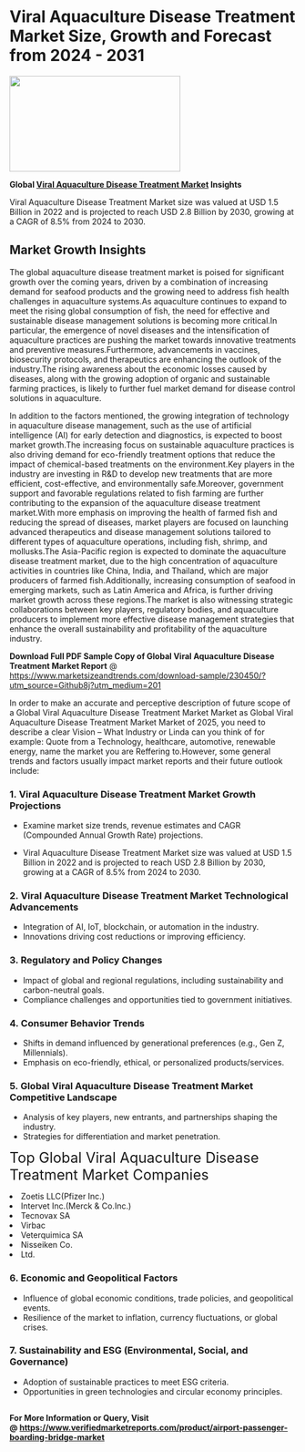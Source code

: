 <H1>Viral Aquaculture Disease Treatment Market Size, Growth and Forecast from 2024 - 2031</H1><img class="aligncenter size-medium wp-image-584254" src="https://thirdeyenews.in/wp-content/uploads/2024/09/Global-Market-Research-300x168.jpeg" alt="" width="300" height="168" /><p><strong>Global&nbsp;<a href="https://www.marketsizeandtrends.com/download-sample/230450/?utm_source=Github8j?utm_medium=201">Viral Aquaculture Disease Treatment Market</a> Insights</strong></p><p>Viral Aquaculture Disease Treatment Market size was valued at USD 1.5 Billion in 2022 and is projected to reach USD 2.8 Billion by 2030, growing at a CAGR of 8.5% from 2024 to 2030.</p><p><h2>Market Growth Insights</h2> <p>The global aquaculture disease treatment market is poised for significant growth over the coming years, driven by a combination of increasing demand for seafood products and the growing need to address fish health challenges in aquaculture systems.As aquaculture continues to expand to meet the rising global consumption of fish, the need for effective and sustainable disease management solutions is becoming more critical.In particular, the emergence of novel diseases and the intensification of aquaculture practices are pushing the market towards innovative treatments and preventive measures.Furthermore, advancements in vaccines, biosecurity protocols, and therapeutics are enhancing the outlook of the industry.The rising awareness about the economic losses caused by diseases, along with the growing adoption of organic and sustainable farming practices, is likely to further fuel market demand for disease control solutions in aquaculture.</p> <p>In addition to the factors mentioned, the growing integration of technology in aquaculture disease management, such as the use of artificial intelligence (AI) for early detection and diagnostics, is expected to boost market growth.The increasing focus on sustainable aquaculture practices is also driving demand for eco-friendly treatment options that reduce the impact of chemical-based treatments on the environment.Key players in the industry are investing in R&D to develop new treatments that are more efficient, cost-effective, and environmentally safe.Moreover, government support and favorable regulations related to fish farming are further contributing to the expansion of the aquaculture disease treatment market.With more emphasis on improving the health of farmed fish and reducing the spread of diseases, market players are focused on launching advanced therapeutics and disease management solutions tailored to different types of aquaculture operations, including fish, shrimp, and mollusks.The Asia-Pacific region is expected to dominate the aquaculture disease treatment market, due to the high concentration of aquaculture activities in countries like China, India, and Thailand, which are major producers of farmed fish.Additionally, increasing consumption of seafood in emerging markets, such as Latin America and Africa, is further driving market growth across these regions.The market is also witnessing strategic collaborations between key players, regulatory bodies, and aquaculture producers to implement more effective disease management strategies that enhance the overall sustainability and profitability of the aquaculture industry.<p><span class=""><strong>Download Full PDF Sample Copy of Global Viral Aquaculture Disease Treatment Market Report</strong> @ <a href="https://www.marketsizeandtrends.com/download-sample/230450/?utm_source=Github8j?utm_medium=201" target="_blank">https://www.marketsizeandtrends.com/download-sample/230450/?utm_source=Github8j?utm_medium=201</a></span></p><p>In order to make an accurate and perceptive description of future scope of a Global&nbsp;Viral Aquaculture Disease Treatment Market Market as Global&nbsp;Viral Aquaculture Disease Treatment Market Market of 2025, you need to describe a clear Vision &ndash; What Industry or Linda can you think of for example: Quote from a Technology, healthcare, automotive, renewable energy, name the market you are Reffering to.However, some general trends and factors usually impact market reports and their future outlook include:</p><h3>1.&nbsp;<strong>Viral Aquaculture Disease Treatment Market Growth Projections</strong></h3><ul><li>Examine market size trends, revenue estimates and CAGR (Compounded Annual Growth Rate) projections.</li><li><p>Viral Aquaculture Disease Treatment Market size was valued at USD 1.5 Billion in 2022 and is projected to reach USD 2.8 Billion by 2030, growing at a CAGR of 8.5% from 2024 to 2030.</p></li></ul><h3>2.&nbsp;<strong>Viral Aquaculture Disease Treatment Market Technological Advancements</strong></h3><ul><li>Integration of AI, IoT, blockchain, or automation in the industry.</li><li>Innovations driving cost reductions or improving efficiency.</li></ul><h3>3.&nbsp;<strong>Regulatory and Policy Changes</strong></h3><ul><li>Impact of global and regional regulations, including sustainability and carbon-neutral goals.</li><li>Compliance challenges and opportunities tied to government initiatives.</li></ul><h3>4.&nbsp;<strong>Consumer Behavior Trends</strong></h3><ul><li>Shifts in demand influenced by generational preferences (e.g., Gen Z, Millennials).</li><li>Emphasis on eco-friendly, ethical, or personalized products/services.</li></ul><h3>5.&nbsp;<strong>Global Viral Aquaculture Disease Treatment Market Competitive Landscape</strong></h3><ul><li>Analysis of key players, new entrants, and partnerships shaping the industry.</li><li>Strategies for differentiation and market penetration.</li></ul><p data-pm-slice="1 1 []"><span style="color: inherit; font-family: inherit; font-size: 25px;">Top Global Viral Aquaculture Disease Treatment Market Companies</span></p><div class="" data-test-id=""><p><li>Zoetis LLC(Pfizer Inc.)</li><li> Intervet Inc.(Merck & Co.Inc.)</li><li> Tecnovax SA</li><li> Virbac</li><li> Veterquimica SA</li><li> Nisseiken Co.</li><li> Ltd.</li></p></div><h3>6.&nbsp;<strong>Economic and Geopolitical Factors</strong></h3><ul><li>Influence of global economic conditions, trade policies, and geopolitical events.</li><li>Resilience of the market to inflation, currency fluctuations, or global crises.</li></ul><h3>7.&nbsp;<strong>Sustainability and ESG (Environmental, Social, and Governance)</strong></h3><ul><li>Adoption of sustainable practices to meet ESG criteria.</li><li>Opportunities in green technologies and circular economy principles.</li></ul><h2><strong style="font-size: 14px;">For More Information or Query, Visit @&nbsp;</strong><a style="background-color: #ffffff; font-size: 14px;" href="https://www.marketsizeandtrends.com/report/viral-aquaculture-disease-treatment-market/" target="_blank">https://www.verifiedmarketreports.com/product/airport-passenger-boarding-bridge-market</a></h2>